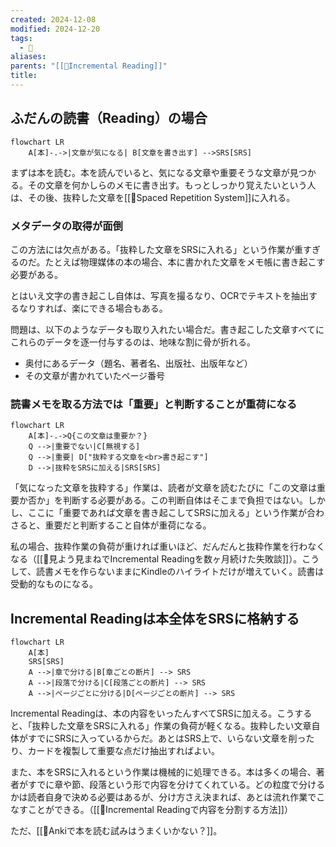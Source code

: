 ```yaml
---
created: 2024-12-08
modified: 2024-12-20
tags:
  - 💭
aliases: 
parents: "[[📝Incremental Reading]]"
title: 
---
```

## ふだんの読書（Reading）の場合
```mermaid
flowchart LR
	A[本]-.->|文章が気になる| B[文章を書き出す] -->SRS[SRS]
```
まずは本を読む。本を読んでいると、気になる文章や重要そうな文章が見つかる。その文章を何かしらのメモに書き出す。もっとしっかり覚えたいという人は、その後、抜粋した文章を[[📝Spaced Repetition System]]に入れる。

### メタデータの取得が面倒
この方法には欠点がある。「抜粋した文章をSRSに入れる」という作業が重すぎるのだ。たとえば物理媒体の本の場合、本に書かれた文章をメモ帳に書き起こす必要がある。

とはいえ文字の書き起こし自体は、写真を撮るなり、OCRでテキストを抽出するなりすれば、楽にできる場合もある。

問題は、以下のようなデータも取り入れたい場合だ。書き起こした文章すべてにこれらのデータを逐一付与するのは、地味な割に骨が折れる。
- 奥付にあるデータ（題名、著者名、出版社、出版年など）
- その文章が書かれていたページ番号

### 読書メモを取る方法では「重要」と判断することが重荷になる
```mermaid
flowchart LR
	A[本]-.->Q{この文章は重要か？}
	Q -->|重要でない|C[無視する]
	Q -->|重要| D["抜粋する文章を<br>書き起こす"]
	D -->|抜粋をSRSに加える|SRS[SRS]
```

「気になった文章を抜粋する」作業は、読者が文章を読むたびに「この文章は重要か否か」を判断する必要がある。この判断自体はそこまで負担ではない。しかし、ここに「重要であれば文章を書き起こしてSRSに加える」という作業が合わさると、重要だと判断すること自体が重荷になる。

私の場合、抜粋作業の負荷が重ければ重いほど、だんだんと抜粋作業を行わなくなる（[[💭見よう見まねでIncremental Readingを数ヶ月続けた失敗談]]）。こうして、読書メモを作らないままにKindleのハイライトだけが増えていく。読書は受動的なものになる。

## Incremental Readingは本全体をSRSに格納する
```mermaid
flowchart LR
	A[本]
	SRS[SRS]
	A -->|章で分ける|B[章ごとの断片] --> SRS
	A -->|段落で分ける|C[段落ごとの断片] --> SRS
	A -->|ページごとに分ける|D[ページごとの断片] --> SRS
```
Incremental Readingは、本の内容をいったんすべてSRSに加える。こうすると、「抜粋した文章をSRSに入れる」作業の負荷が軽くなる。抜粋したい文章自体がすでにSRSに入っているからだ。あとはSRS上で、いらない文章を削ったり、カードを複製して重要な点だけ抽出すればよい。

また、本をSRSに入れるという作業は機械的に処理できる。本は多くの場合、著者がすでに章や節、段落という形で内容を分けてくれている。どの粒度で分けるかは読者自身で決める必要はあるが、分け方さえ決まれば、あとは流れ作業でこなすことができる。（[[💭Incremental Readingで内容を分割する方法]]）

ただ、[[💭Ankiで本を読む試みはうまくいかない？]]。